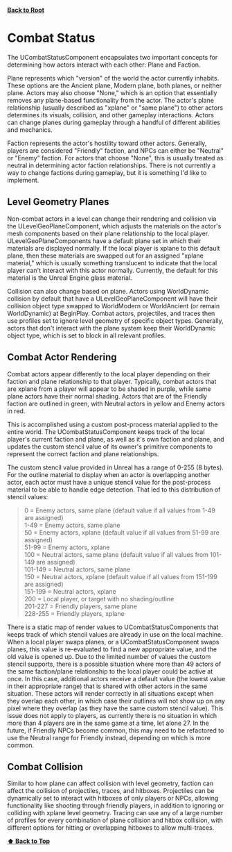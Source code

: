 <a name="top"></a>
**[Back to Root](/README.md)**

# Combat Status

The UCombatStatusComponent encapsulates two important concepts for determining how actors interact with each other: Plane and Faction.

Plane represents which "version" of the world the actor currently inhabits. These options are the Ancient plane, Modern plane, both planes, or neither plane. Actors may also choose "None," which is an option that essentially removes any plane-based functionality from the actor. The actor's plane relationship (usually described as "xplane" or "same plane") to other actors determines its visuals, collision, and other gameplay interactions. Actors can change planes during gameplay through a handful of different abilities and mechanics.

Faction represents the actor's hostility toward other actors. Generally, players are considered "Friendly" faction, and NPCs can either be "Neutral" or "Enemy" faction. For actors that choose "None", this is usually treated as neutral in determining actor faction relationships. There is not currently a way to change factions during gameplay, but it is something I'd like to implement.

## Level Geometry Planes

Non-combat actors in a level can change their rendering and collision via the ULevelGeoPlaneComponent, which adjusts the materials on the actor's mesh components based on their plane relationship to the local player. ULevelGeoPlaneComponents have a default plane set in which their materials are displayed normally. If the local player is xplane to this default plane, then these materials are swapped out for an assigned "xplane material," which is usually something translucent to indicate that the local player can't interact with this actor normally. Currently, the default for this material is the Unreal Engine glass material.

Collision can also change based on plane. Actors using WorldDynamic collision by default that have a ULevelGeoPlaneComponent will have their collision object type swapped to WorldModern or WorldAncient (or remain WorldDynamic) at BeginPlay. Combat actors, projectiles, and traces then use profiles set to ignore level geometry of specific object types. Generally, actors that don't interact with the plane system keep their WorldDynamic object type, which is set to block in all relevant profiles. 

## Combat Actor Rendering  

Combat actors appear differently to the local player depending on their faction and plane relationship to that player. Typically, combat actors that are xplane from a player will appear to be shaded in purple, while same plane actors have their normal shading. Actors that are of the Friendly faction are outlined in green, with Neutral actors in yellow and Enemy actors in red.

This is accomplished using a custom post-process material applied to the entire world. The UCombatStatusComponent keeps track of the local player's current faction and plane, as well as it's own faction and plane, and updates the custom stencil value of its owner's primitive components to represent the correct faction and plane relationships.  

The custom stencil value provided in Unreal has a range of 0-255 (8 bytes). For the outline material to display when an actor is overlapping another actor, each actor must have a unique stencil value for the post-process material to be able to handle edge detection. That led to this distribution of stencil values:

> 0 = Enemy actors, same plane (default value if all values from 1-49 are assigned)  
> 1-49 = Enemy actors, same plane  
> 50 = Enemy actors, xplane (default value if all values from 51-99 are assigned)  
> 51-99 = Enemy actors, xplane  
> 100 = Neutral actors, same plane (default value if all values from 101-149 are assigned)  
> 101-149 = Neutral actors, same plane  
> 150 = Neutral actors, xplane (default value if all values from 151-199 are assigned)  
> 151-199 = Neutral actors, xplane   
> 200 = Local player, or target with no shading/outline  
> 201-227 = Friendly players, same plane  
> 228-255 = Friendly players, xplane  

There is a static map of render values to UCombatStatusComponents that keeps track of which stencil values are already in use on the local machine. When a local player swaps planes, or a UCombatStatusComponent swaps planes, this value is re-evaluated to find a new appropriate value, and the old value is opened up. Due to the limited number of values the custom stencil supports, there is a possible situation where more than 49 actors of the same faction/plane relationship to the local player could be active at once. In this case, additional actors receive a default value (the lowest value in their appropriate range) that is shared with other actors in the same situation. These actors will render correctly in all situations except when they overlap each other, in which case their outlines will not show up on any pixel where they overlap (as they have the same custom stencil value). This issue does not apply to players, as currently there is no situation in which more than 4 players are in the same game at a time, let alone 27. In the future, if Friendly NPCs become common, this may need to be refactored to use the Neutral range for Friendly instead, depending on which is more common.

## Combat Collision  

Similar to how plane can affect collision with level geometry, faction can affect the collision of projectiles, traces, and hitboxes. Projectiles can be dynamically set to interact with hitboxes of only players or NPCs, allowing functionality like shooting through friendly players, in addition to ignoring or colliding with xplane level geometry. Tracing can use any of a large number of profiles for every combination of plane collision and hitbox collision, with different options for hitting or overlapping hitboxes to allow multi-traces.  

**[⬆ Back to Top](#top)**
